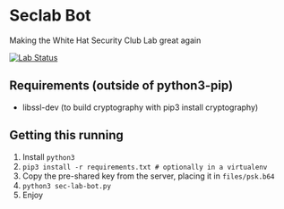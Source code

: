 Seclab Bot
==========

Making the White Hat Security Club Lab great again

[![Lab Status](https://thewhitehat.club/status.svg)](https://thewhitehat.club/)

Requirements (outside of python3-pip)
-------------------------------------

* libssl-dev (to build cryptography with pip3 install cryptography)

Getting this running
--------------------

1. Install `python3`
2. `pip3 install -r requirements.txt # optionally in a virtualenv`
3. Copy the pre-shared key from the server, placing it in `files/psk.b64`
4. `python3 sec-lab-bot.py`
5. Enjoy
